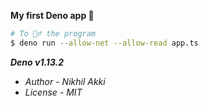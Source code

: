 **My first Deno app 🌈**

```bash
# To 🏃‍♂️ the program 
$ deno run --allow-net --allow-read app.ts
```

_**Deno v1.13.2**_

- _Author - Nikhil Akki_
- _License - MIT_
